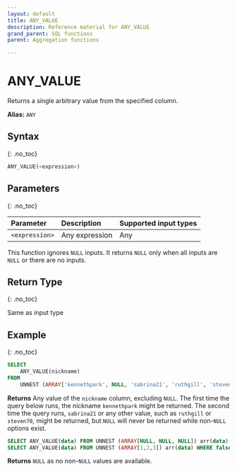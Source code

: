 ```yaml
---
layout: default
title: ANY_VALUE
description: Reference material for ANY_VALUE
grand_parent: SQL functions
parent: Aggregation functions

---
```


# ANY_VALUE

Returns a single arbitrary value from the specified column.

**Alias:** `ANY`

## Syntax
{: .no_toc}

```sql
ANY_VALUE(<expression>)
```
## Parameters
{: .no_toc}


| Parameter | Description                                  |Supported input types |
| :-------- | :-------------------------------------------- | :--------- |
| `<expression>`  | Any expression | Any       |

This function ignores `NULL` inputs. It returns `NULL` only when all inputs are `NULL` or there are no inputs.

## Return Type
{: .no_toc}

Same as input type

## Example
{: .no_toc}

```sql
SELECT
	ANY_VALUE(nickname)
FROM
	UNNEST (ARRAY['kennethpark', NULL, 'sabrina21', 'ruthgill', 'steven70']) AS players(nickname);
```

**Returns** Any value of the `nickname` column, excluding `NULL`. The first time the query below runs, the nickname `kennethpark` might be returned. The second time the query runs, `sabrina21` or any other value, such as `ruthgill` or `steven70`, might be returned, but `NULL` will never be returned while non-`NULL` options exist.

```sql
SELECT ANY_VALUE(data) FROM UNNEST (ARRAY[NULL, NULL, NULL]) arr(data);
SELECT ANY_VALUE(data) FROM UNNEST (ARRAY[1,2,3]) arr(data) WHERE false;
```
**Returns** `NULL` as no non-`NULL` values are available.
